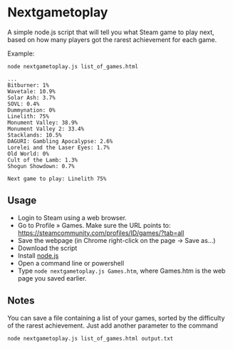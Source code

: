# Nextgametoplay

A simple node.js script that will tell you what Steam game to play next, based on how many players got the rarest achievement for each game.

Example:

    node nextgametoplay.js list_of_games.html

    ...
    Bitburner: 1%
    Wavetale: 10.9%
    Solar Ash: 3.7%
    SOVL: 0.4%
    Dummynation: 0%
    Linelith: 75%
    Monument Valley: 38.9%
    Monument Valley 2: 33.4%
    Stacklands: 10.5%
    DAGURI: Gambling Apocalypse: 2.6%
    Lorelei and the Laser Eyes: 1.7%
    Old World: 0%
    Cult of the Lamb: 1.3%
    Shogun Showdown: 0.7%

    Next game to play: Linelith 75%

## Usage

* Login to Steam using a web browser. 
* Go to Profile » Games. Make sure the URL points to: https://steamcommunity.com/profiles/ID/games/?tab=all
* Save the webpage (in Chrome right-click on the page -> Save as...)
* Download the script
* Install [node.js](https://nodejs.org)
* Open a command line or powershell
* Type `node nextgametoplay.js Games.htm`, where Games.htm is the web page you saved earlier.

## Notes

You can save a file containing a list of your games, sorted by the difficulty of the rarest achievement. Just add another parameter to the command

    node nextgametoplay.js list_of_games.html output.txt
